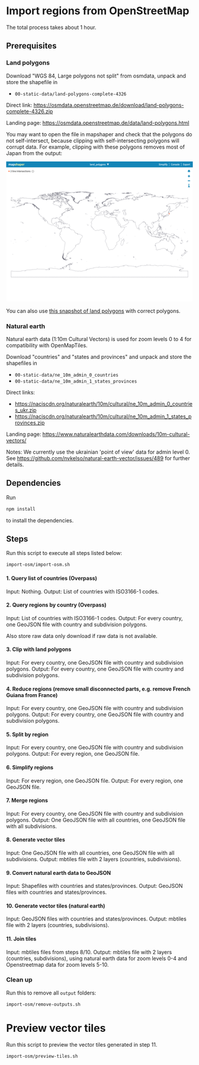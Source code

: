 # Import regions from OpenStreetMap

The total process takes about 1 hour.

## Prerequisites

### Land polygons

Download "WGS 84, Large polygons not split" from osmdata, unpack and store the shapefile in

- `00-static-data/land-polygons-complete-4326`

Direct link: https://osmdata.openstreetmap.de/download/land-polygons-complete-4326.zip

Landing page: https://osmdata.openstreetmap.de/data/land-polygons.html

You may want to open the file in mapshaper and check that the polygons do not self-intersect, because clipping with self-intersecting polygons will corrupt data. For example, clipping with these polygons removes most of Japan from the output:

<img src="screenshots/mapshaper.png" alt="Screenshot" width="640">

You can also use
[this snapshot of land polygons](https://github.com/nzzdev/osm-regions/releases/download/v0.2.0/osmdata-land-polygons-v0.2.0.zip)
with correct polygons.

### Natural earth

Natural earth data (1:10m Cultural Vectors) is used for zoom levels 0 to 4 for compatibility with OpenMapTiles.

Download "countries" and "states and provinces" and unpack and store the shapefiles in

- `00-static-data/ne_10m_admin_0_countries`
- `00-static-data/ne_10m_admin_1_states_provinces`

Direct links:
- https://naciscdn.org/naturalearth/10m/cultural/ne_10m_admin_0_countries_ukr.zip
- https://naciscdn.org/naturalearth/10m/cultural/ne_10m_admin_1_states_provinces.zip

Landing page: https://www.naturalearthdata.com/downloads/10m-cultural-vectors/

Notes: We currently use the ukrainian 'point of view' data for admin level 0. See https://github.com/nvkelso/natural-earth-vector/issues/489 for further details.
## Dependencies

Run

```bash
npm install
```

to install the dependencies.

## Steps

Run this script to execute all steps listed below:

```bash
import-osm/import-osm.sh
```

#### 1. Query list of countries (Overpass)

Input: Nothing.
Output: List of countries with ISO3166-1 codes.

#### 2. Query regions by country (Overpass)

Input: List of countries with ISO3166-1 codes.
Output: For every country, one GeoJSON file with country and subdivision polygons.

Also store raw data only download if raw data is not available.

#### 3. Clip with land polygons

Input: For every country, one GeoJSON file with country and subdivision polygons.
Output: For every country, one GeoJSON file with country and subdivision polygons.

#### 4. Reduce regions (remove small disconnected parts, e.g. remove French Guiana from France)

Input: For every country, one GeoJSON file with country and subdivision polygons.
Output: For every country, one GeoJSON file with country and subdivision polygons.

#### 5. Split by region

Input: For every country, one GeoJSON file with country and subdivision polygons.
Output: For every region, one GeoJSON file.

#### 6. Simplify regions

Input: For every region, one GeoJSON file.
Output: For every region, one GeoJSON file.

#### 7. Merge regions

Input: For every country, one GeoJSON file with country and subdivision polygons.
Output: One GeoJSON file with all countries, one GeoJSON file with all subdivisions.

#### 8. Generate vector tiles

Input: One GeoJSON file with all countries, one GeoJSON file with all subdivisions.
Output: mbtiles file with 2 layers (countries, subdivisions).

#### 9. Convert natural earth data to GeoJSON

Input: Shapefiles with countries and states/provinces.
Output: GeoJSON files with countries and states/provinces.

#### 10. Generate vector tiles (natural earth)

Input: GeoJSON files with countries and states/provinces.
Output: mbtiles file with 2 layers (countries, subdivisions).

#### 11. Join tiles

Input: mbtiles files from steps 8/10.
Output: mbtiles file with 2 layers (countries, subdivisions), using natural earth data for zoom levels 0-4 and Openstreetmap data for zoom levels 5-10.

### Clean up

Run this to remove all `output` folders:

```bash
import-osm/remove-outputs.sh
```

# Preview vector tiles

Run this script to preview the vector tiles generated in step 11.

```bash
import-osm/preview-tiles.sh
```

